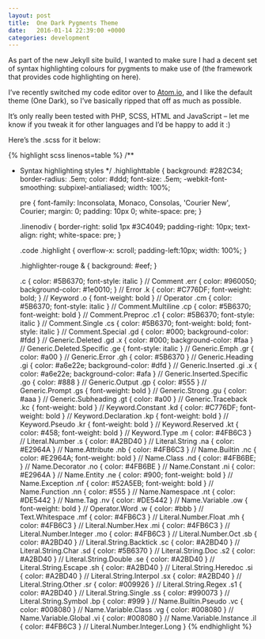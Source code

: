 ```yaml
---
layout: post
title:  One Dark Pygments Theme
date:   2016-01-14 22:39:00 +0000
categories: development
---
```


As part of the new Jekyll site build, I wanted to make sure I had a decent set of syntax highlighting colours for pygments to make use of (the framework that provides code highlighting on here).

I’ve recently switched my code editor over to [Atom.io](https://atom.io), and I like the default theme (One Dark), so I’ve basically ripped that off as much as possible.

It’s only really been tested with PHP, SCSS, HTML and JavaScript – let me know if you tweak it for other languages and I’d be happy to add it :)

Here’s the .scss for it below:

{% highlight scss linenos=table %}
/**
 * Syntax highlighting styles
 */
.highlighttable {
    background: #282C34;
    border-radius: .5em;
    color: #ddd;
    font-size: .5em;
    -webkit-font-smoothing: subpixel-antialiased;
    width: 100%;

    pre {
      font-family: Inconsolata, Monaco, Consolas, 'Courier New', Courier;
      margin: 0;
      padding: 10px 0;
      white-space: pre;
    }

    .linenodiv {
      border-right: solid 1px #3C4049;
      padding-right: 10px;
      text-align: right;
      white-space: pre;
    }

    .code .highlight {
      overflow-x: scroll;
      padding-left:10px;
      width: 100%;
    }

    .highlighter-rouge & {
      background: #eef;
    }

    .c     { color: #5B6370; font-style: italic } // Comment
    .err   { color: #960050; background-color: #1e0010; } // Error
    .k     { color: #C776DF; font-weight: bold; } // Keyword
    .o     { font-weight: bold } // Operator
    .cm    { color: #5B6370; font-style: italic } // Comment.Multiline
    .cp    { color: #5B6370; font-weight: bold } // Comment.Preproc
    .c1    { color: #5B6370; font-style: italic } // Comment.Single
    .cs    { color: #5B6370; font-weight: bold; font-style: italic } // Comment.Special
    .gd    { color: #000; background-color: #fdd } // Generic.Deleted
    .gd .x { color: #000; background-color: #faa } // Generic.Deleted.Specific
    .ge    { font-style: italic } // Generic.Emph
    .gr    { color: #a00 } // Generic.Error
    .gh    { color: #5B6370 } // Generic.Heading
    .gi    { color: #a6e22e; background-color: #dfd } // Generic.Inserted
    .gi .x { color: #a6e22e; background-color: #afa } // Generic.Inserted.Specific
    .go    { color: #888 } // Generic.Output
    .gp    { color: #555 } // Generic.Prompt
    .gs    { font-weight: bold } // Generic.Strong
    .gu    { color: #aaa } // Generic.Subheading
    .gt    { color: #a00 } // Generic.Traceback
    .kc    { font-weight: bold } // Keyword.Constant
    .kd    { color: #C776DF; font-weight: bold } // Keyword.Declaration
    .kp    { font-weight: bold } // Keyword.Pseudo
    .kr    { font-weight: bold } // Keyword.Reserved
    .kt    { color: #458; font-weight: bold } // Keyword.Type
    .m     { color: #4FB6C3 } // Literal.Number
    .s     { color: #A2BD40 } // Literal.String
    .na    { color: #E2964A } // Name.Attribute
    .nb    { color: #4FB6C3 } // Name.Builtin
    .nc    { color: #E2964A; font-weight: bold } // Name.Class
    .nd    { color: #4FB6BE; } // Name.Decorator
    .no    { color: #4FB6BE } // Name.Constant
    .ni    { color: #E2964A } // Name.Entity
    .ne    { color: #900; font-weight: bold } // Name.Exception
    .nf    { color: #52A5EB; font-weight: bold } // Name.Function
    .nn    { color: #555 } // Name.Namespace
    .nt    { color: #DE5442 } // Name.Tag
    .nv    { color: #DE5442 } // Name.Variable
    .ow    { font-weight: bold } // Operator.Word
    .w     { color: #bbb } // Text.Whitespace
    .mf    { color: #4FB6C3 } // Literal.Number.Float
    .mh    { color: #4FB6C3 } // Literal.Number.Hex
    .mi    { color: #4FB6C3 } // Literal.Number.Integer
    .mo    { color: #4FB6C3 } // Literal.Number.Oct
    .sb    { color: #A2BD40 } // Literal.String.Backtick
    .sc    { color: #A2BD40 } // Literal.String.Char
    .sd    { color: #5B6370 } // Literal.String.Doc
    .s2    { color: #A2BD40 } // Literal.String.Double
    .se    { color: #A2BD40 } // Literal.String.Escape
    .sh    { color: #A2BD40 } // Literal.String.Heredoc
    .si    { color: #A2BD40 } // Literal.String.Interpol
    .sx    { color: #A2BD40 } // Literal.String.Other
    .sr    { color: #009926 } // Literal.String.Regex
    .s1    { color: #A2BD40 } // Literal.String.Single
    .ss    { color: #990073 } // Literal.String.Symbol
    .bp    { color: #999 } // Name.Builtin.Pseudo
    .vc    { color: #008080 } // Name.Variable.Class
    .vg    { color: #008080 } // Name.Variable.Global
    .vi    { color: #008080 } // Name.Variable.Instance
    .il    { color: #4FB6C3 } // Literal.Number.Integer.Long
}
{% endhighlight %}

<br>
